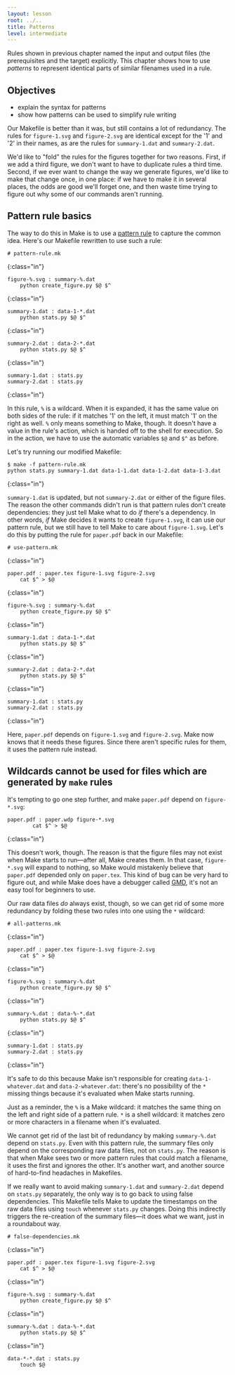 ```yaml
---
layout: lesson
root: ../..
title: Patterns
level: intermediate
---
```

Rules shown in previous chapter named the input and output files (the
prerequisites and the target) explicitly. This chapter shows how to
use *patterns* to represent identical parts of similar filenames
used in a rule.

Objectives
----------
* explain the syntax for patterns
* show how patterns can be used to simplify rule writing

Our Makefile is better than it was, but still contains a lot of redundancy.
The rules for `figure-1.svg` and `figure-2.svg` are identical except for the '1' and '2' in their names,
as are the rules for `summary-1.dat` and `summary-2.dat`.

We'd like to "fold" the rules for the figures together for two reasons.
First, if we add a third figure, we don't want to have to duplicate rules a third time.
Second, if we ever want to change the way we generate figures, we'd like to make that change once, in one place:
if we have to make it in several places, the odds are good we'll forget one,
and then waste time trying to figure out why some of our commands aren't running.

Pattern rule basics
-------------------

The way to do this in Make is to use a [pattern rule](../../gloss.html#pattern-rule) to capture the common idea.
Here's our Makefile rewritten to use such a rule:

~~~
# pattern-rule.mk
~~~
{:class="in"}

~~~
figure-%.svg : summary-%.dat
    python create_figure.py $@ $^
~~~
{:class="in"}

~~~
summary-1.dat : data-1-*.dat
    python stats.py $@ $^
~~~
{:class="in"}

~~~
summary-2.dat : data-2-*.dat
    python stats.py $@ $^
~~~
{:class="in"}

~~~
summary-1.dat : stats.py
summary-2.dat : stats.py
~~~
{:class="in"}

In this rule, `%` is a wildcard.
When it is expanded, it has the same value on both sides of the rule:
if it matches '1' on the left, it must match '1' on the right as well.
`%` only means something to Make, though.
It doesn't have a value in the rule's action, which is handed off to the shell for execution.
So in the action, we have to use the automatic variables `$@` and `$^` as before.

Let's try running our modified Makefile:

~~~
$ make -f pattern-rule.mk
python stats.py summary-1.dat data-1-1.dat data-1-2.dat data-1-3.dat
~~~
{:class="in"}

`summary-1.dat` is updated, but not `summary-2.dat` or either of the figure files.
The reason the other commands didn't run is that pattern rules don't create dependencies:
they just tell Make what to do *if* there's a dependency.
In other words, *if* Make decides it wants to create `figure-1.svg`, it can use our pattern rule,
but we still have to tell Make to care about `figure-1.svg`.
Let's do this by putting the rule for `paper.pdf` back in our Makefile:

~~~
# use-pattern.mk
~~~
{:class="in"}

~~~
paper.pdf : paper.tex figure-1.svg figure-2.svg
    cat $^ > $@
~~~
{:class="in"}

~~~
figure-%.svg : summary-%.dat
    python create_figure.py $@ $^
~~~
{:class="in"}

~~~
summary-1.dat : data-1-*.dat
    python stats.py $@ $^
~~~
{:class="in"}

~~~
summary-2.dat : data-2-*.dat
    python stats.py $@ $^
~~~
{:class="in"}

~~~
summary-1.dat : stats.py
summary-2.dat : stats.py
~~~
{:class="in"}


Here, `paper.pdf` depends on `figure-1.svg` and `figure-2.svg`.
Make now knows that it needs these figures.
Since there aren't specific rules for them, it uses the pattern rule instead.

Wildcards cannot be used for files which are generated by `make` rules
----------------------------------------------------------------------

It's tempting to go one step further, and make `paper.pdf` depend on `figure-*.svg`:

~~~
paper.pdf : paper.wdp figure-*.svg
        cat $^ > $@
~~~
{:class="in"}

This doesn't work, though.
The reason is that the figure files may not exist when Make starts to run&mdash;after all, Make creates them.
In that case, `figure-*.svg` will expand to nothing,
so Make would mistakenly believe that `paper.pdf` depended only on `paper.tex`.
This kind of bug can be very hard to figure out,
and while Make does have a debugger called [GMD](http://gmd.sourceforge.net/),
it's not an easy tool for beginners to use.

Our raw data files *do* always exist, though, so we can get rid of some more redundancy by folding these two rules into one
using the `*` wildcard:

~~~
# all-patterns.mk
~~~
{:class="in"}

~~~
paper.pdf : paper.tex figure-1.svg figure-2.svg
    cat $^ > $@
~~~
{:class="in"}

~~~
figure-%.svg : summary-%.dat
    python create_figure.py $@ $^
~~~
{:class="in"}

~~~
summary-%.dat : data-%-*.dat
    python stats.py $@ $^
~~~
{:class="in"}

~~~
summary-1.dat : stats.py
summary-2.dat : stats.py
~~~
{:class="in"}

It's safe to do this because Make isn't responsible for creating `data-1-whatever.dat` and `data-2-whatever.dat`:
there's no possibility of the `*` missing things because it's evaluated when Make starts running.

Just as a reminder, the `%` is a Make wildcard:
it matches the same thing on the left and right side of a pattern rule.
`*` is a shell wildcard:
it matches zero or more characters in a filename when it's evaluated.

We cannot get rid of the last bit of redundancy by making `summary-%.dat` depend on `stats.py`.
Even with this pattern rule, the summary files only depend on the corresponding raw data files, not on `stats.py`.
The reason is that when Make sees two or more pattern rules that could match a filename,
it uses the first and ignores the other.
It's another wart, and another source of hard-to-find headaches in Makefiles.

If we really want to avoid making `summary-1.dat` and `summary-2.dat` depend on `stats.py` separately,
the only way is to go back to using false dependencies.
This Makefile tells Make to update the timestamps on the raw data files using `touch` whenever `stats.py` changes.
Doing this indirectly triggers the re-creation of the summary files&mdash;it does what we want, just in a roundabout way.

~~~
# false-dependencies.mk
~~~
{:class="in"}

~~~
paper.pdf : paper.tex figure-1.svg figure-2.svg
    cat $^ > $@
~~~
{:class="in"}

~~~
figure-%.svg : summary-%.dat
    python create_figure.py $@ $^
~~~
{:class="in"}

~~~
summary-%.dat : data-%-*.dat
    python stats.py $@ $^
~~~
{:class="in"}

~~~
data-*-*.dat : stats.py
    touch $@
